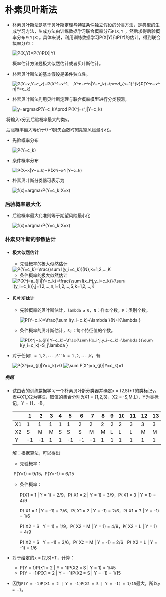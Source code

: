 # 朴素贝叶斯法

* 朴素贝叶斯法是基于贝叶斯定理与特征条件独立假设的分类方法，是典型的生成学习方法，生成方法由训练数据学习联合概率分布`P(X,Y)`，然后求得后验概率分布`P(Y|X)`。具体来说，利用训练数据学习P(X|Y)和P(Y)的估计，得到联合概率分布：

  <img src="http://latex.codecogs.com/gif.latex?P(X,Y)=P(Y)P(X|Y)" title="P(X,Y)=P(Y)P(X|Y)" />

  概率估计方法是极大似然估计或者贝叶斯估计。

* 朴素贝叶斯法的基本假设是条件独立性。

  <img src="http://latex.codecogs.com/gif.latex?P(X=x,Y=c_k)=P(X^1=x^1,...,X^n=x^n|Y=c_k)=\prod_{n=1}^{k}P(X^n=x^n|Y=c_k)" title="P(X=x,Y=c_k)=P(X^1=x^1,...,X^n=x^n|Y=c_k)=\prod_{n=1}^{k}P(X^n=x^n|Y=c_k)" />

* 朴素贝叶斯法利用贝叶斯定理与联合概率模型进行分类预测。

  <img src="http://latex.codecogs.com/gif.latex?y=argmaxP(Y=c_k)\prod&space;P(X^j=x^j|Y=c_k)" title="y=argmaxP(Y=c_k)\prod P(X^j=x^j|Y=c_k)" />

​	将输入x分到后验概率最大的类y。



​	后验概率最大等价于0 -1损失函数时的期望风险最小化。

* 先验概率分布

  <img src="http://latex.codecogs.com/gif.latex?P(Y=c_k)" title="P(Y=c_k)" />

* 条件概率分布

  <img src="http://latex.codecogs.com/gif.latex?P(X=x|Y=c_k)=P(X^i=x^i|Y=c_k)" title="P(X=x|Y=c_k)=P(X^i=x^i|Y=c_k)" />

* 朴素贝叶斯分类器可表示为

  <img src="http://latex.codecogs.com/gif.latex?f(x)=argmaxP(Y=c_k|X=x)" title="f(x)=argmaxP(Y=c_k|X=x)" />

### 后验概率最大化

* 后验概率最大化准则等于期望风险最小化

  <img src="http://latex.codecogs.com/gif.latex?f(x)=argmaxP(Y=c_k|X=x)" title="f(x)=argmaxP(Y=c_k|X=x)" />

### 朴素贝叶斯的参数估计

* #### 极大似然估计

  * 先验概率的极大似然估计

  <img src="http://latex.codecogs.com/gif.latex?P(Y=c_k)=\frac{\sum&space;I(y_i=c_k)}{N},k=1,2,...,K" title="P(Y=c_k)=\frac{\sum I(y_i=c_k)}{N},k=1,2,...,K" />

  * 条件概率的极大似然估计

  <img src="http://latex.codecogs.com/gif.latex?P(X^j=a_{jl}|Y=c_k)=\frac{\sum&space;I(x_i^j,y_i=c_k)}{\sum&space;I(y_i=c_k)},j=1,2,...,n;l=1,2,...,S;k=1,2,...,K" title="P(X^j=a_{jl}|Y=c_k)=\frac{\sum I(x_i^j,y_i=c_k)}{\sum I(y_i=c_k)},j=1,2,...,n;l=1,2,...,S;k=1,2,...,K" />

* #### 贝叶斯估计

  * 先验概率的贝叶斯估计，`lambda ≥ 0`，`N`：样本个数，`K`：类别个数。

    <img src="http://latex.codecogs.com/gif.latex?P(Y=c_k)=\frac{\sum&space;I(y_i=c_k)&plus;\lambda&space;}{N&plus;K\lambda&space;}" title="P(Y=c_k)=\frac{\sum I(y_i=c_k)+\lambda }{N+K\lambda }" />

  * 条件概率的贝叶斯估计，`Sj`：每个特征值的个数。

    <img src="http://latex.codecogs.com/gif.latex?P(X^j=a_{jl}|Y=c_k)=\frac{\sum&space;I(x_i^j,y_i=c_k)&plus;\lambda&space;}{\sum&space;I(y_i=c_k)&plus;S_j\lambda&space;}" title="P(X^j=a_{jl}|Y=c_k)=\frac{\sum I(x_i^j,y_i=c_k)+\lambda }{\sum I(y_i=c_k)+S_j\lambda }" />

* 对于任何`l = 1,2,...,S``k = 1,2,...,K`，有

  <img src="http://latex.codecogs.com/gif.latex?P(X^j=a_{jl}|Y=c_k)>0" title="P(X^j=a_{jl}|Y=c_k)>0" />

  <img src="http://latex.codecogs.com/gif.latex?\sum&space;P(X^j=a_{jl}|Y=c_k)=1" title="\sum P(X^j=a_{jl}|Y=c_k)=1" />

##### 例题

* 试由表的训练数据学习一个朴素贝叶斯分类器并确定x = (2,S)*T的类标记y。表中X1,X2为特征，取值的集合分别为X1 = {1,2,3}，X2 = {S,M,L}，Y为类标记，Y = {1，-1}。

  |      | 1    | 2    | 3    | 4    | 5    | 6    | 7    | 8    | 9    | 10   | 11   | 12   | 13   | 14   | 15   |
  | ---- | ---- | ---- | ---- | ---- | ---- | ---- | ---- | ---- | ---- | ---- | ---- | ---- | ---- | ---- | ---- |
  | X1   | 1    | 1    | 1    | 1    | 1    | 2    | 2    | 2    | 2    | 2    | 3    | 3    | 3    | 3    | 3    |
  | X2   | S    | M    | M    | S    | S    | S    | M    | M    | L    | L    | L    | M    | M    | L    | L    |
  | Y    | -1   | -1   | 1    | 1    | -1   | -1   | -1   | 1    | 1    | 1    | 1    | 1    | 1    | 1    | -1   |

  解：根据算法，可以得出

  * 先验概率：

  ​	P(Y=1) = 9/15，P(Y=-1) = 6/15

  * 条件概率：

    P(X1 = 1 | Y = 1) = 2/9，P( X1 = 2 | Y = 1) = 3/9，P( X1 = 3 | Y = 1) = 4/9

    P( X1 = 1 | Y = -1) = 3/6，P( X1 = 2 | Y = -1) = 2/6，P( X1 = 3 | Y = -1) = 1/6

    P( X2 = S | Y = 1) = 1/9，P( X2 = M | Y = 1) = 4/9，P( X2 = L | Y = 1) = 4/9

    P( X2 = S | Y = -1) = 3/6，P( X2 = M | Y = -1) = 2/6，P( X2 = L | Y = -1) = 1/6

* 对于给定的x = (2,S)*T，计算：

  * P(Y = 1)P(X1 = 2 | Y = 1)P(X2 = S | Y = 1) = 1/45
  * P(Y = -1)P(X1 = 2 | Y = -1)P(X2 = S | Y = -1) = 1/15

* 因为`P(Y = -1)P(X1 = 2 | Y = -1)P(X2 = S | Y = -1) = 1/15`最大，所以`y = -1`。
